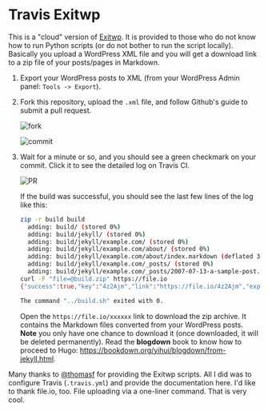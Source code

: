 # Travis Exitwp

This is a "cloud" version of [Exitwp](https://github.com/thomasf/exitwp). It is provided to those who do not know how to run Python scripts (or do not bother to run the script locally). Basically you upload a WordPress XML file and you will get a download link to a zip file of your posts/pages in Markdown.

1. Export your WordPress posts to XML (from your WordPress Admin panel: `Tools -> Export`).

1. Fork this repository, upload the `.xml` file, and follow Github's guide to submit a pull request.

    ![fork](https://user-images.githubusercontent.com/163582/27658948-6922360a-5c17-11e7-8a8e-727cf3774bab.png)
    
    ![commit](https://user-images.githubusercontent.com/163582/27658950-692b3f5c-5c17-11e7-8880-79d6dc622fd7.png)

1. Wait for a minute or so, and you should see a green checkmark on your commit. Click it to see the detailed log on Travis CI.

    ![PR](https://user-images.githubusercontent.com/163582/27658949-69246f7e-5c17-11e7-9c37-f3207d3ba168.png)

    If the build was successful, you should see the last few lines of the log like this:

    ```bash
    zip -r build build
      adding: build/ (stored 0%)
      adding: build/jekyll/ (stored 0%)
      adding: build/jekyll/example.com/ (stored 0%)
      adding: build/jekyll/example.com/about/ (stored 0%)
      adding: build/jekyll/example.com/about/index.markdown (deflated 36%)
      adding: build/jekyll/example.com/_posts/ (stored 0%)
      adding: build/jekyll/example.com/_posts/2007-07-13-a-sample-post.markdown (deflated 27%)
    curl -F "file=@build.zip" https://file.io
    {"success":true,"key":"4z2Ajm","link":"https://file.io/4z2Ajm","expiry":"14 days"}
    
    The command "../build.sh" exited with 0.
    ```
    
    Open the `https://file.io/xxxxxx` link to download the zip archive. It contains the Markdown files converted from your WordPress posts. **Note** you only have one chance to download it (once downloaded, it will be deleted permanently). Read the **blogdown** book to know how to proceed to Hugo: https://bookdown.org/yihui/blogdown/from-jekyll.html.

Many thanks to [@thomasf](https://github.com/thomasf) for providing the Exitwp scripts. All I did was to configure Travis (`.travis.yml`) and provide the documentation here. I'd like to thank file.io, too. File uploading via a one-liner command. That is very cool.
